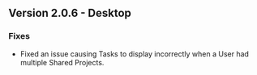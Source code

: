Version 2.0.6 - Desktop
-----------------------

### Fixes

*   Fixed an issue causing Tasks to display incorrectly when a User had multiple Shared Projects.